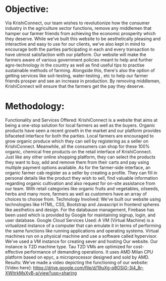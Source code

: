 <h1>Objective:</h1>
Via KrishiConnect, our team wishes to revolutionize how the consumer industry in the agriculture sector functions, remove any middlemen that hamper our farmer friends from achieving the economic prosperity which they deserve. While we’ve built this website to be aesthetically pleasing and interactive and easy to use for our clients, we’ve also kept in mind to encourage both the parties participating in each and every transaction to have utmost satisfaction with our platform. 
Our website will make the farmers aware of various government policies meant to help and further agro-technology in the country as well as find useful tips to practise sustainable methods of farming. Alongside this, there's also the option of getting services like soil-testing, water-testing , etc to help our farmer friends prosper and see an increase in production. By removing middlemen, KrishiConnect will ensure that the farmers get the pay they deserve.

<h1>Methodology:</h1>

Functionality and Services Offered:
KrishiConnect is a website that aims at being a one-stop solution for local farmers as well as the buyers. Organic products have seen a recent growth in the market and our platform provides bifaceted interface for both the parties. Local farmers are encouraged to  grow organic produce which they can sell by registering as a seller on KrishiConnect. Meanwhile, all the consumers can shop for these 100% organic, chemical free products on the retail interface of KrishiConnect. Just like any other online shopping platform, they can select the products they want to buy, add and remove them from their carts and pay using multiple payment options available. 
As for the farmer-side interface, an organic farmer cab register as a seller by creating a profile. They can fill in personal details like the product they wish to sell, find valuable information regarding organic cultivation and also request for on-site assistance from our team. With retail categories like organic fruits and vegetables, oilseeds, herbs and many more, farmers as well as customers have an array of choices to choose from.
Technology Involved:
We’ve built our website using technologies like HTML, CSS, Bootstrap and Javascript in frontend spheres like aesthetics and design. For the databause management, Firebase has been used which is provided by Google for maintaining signup, login, and user database.
Google Cloud Services Used: 
A VM (Virtual Machine) is a virtualized instance of a computer that can emulate it in terms of performing the same functions like running applications and operating systems. Virtual machines run on a physical machine and use a software called hypervisor. We’ve used a VM instance for creating sever and hosting Our website.
Our instance is T2D machine type. Tau T2D VMs are optimized for cost-effective performance of demanding operations. It uses AMD Milan CPU platform based on epyc, a microprocessor designed and sold by AMD.
Results:
We’ve made a video depicting the functioning of our website:
[Video here]: https://drive.google.com/file/d/19uXg-q8OSiG-3i4_8r-XWltrkMsXyB-a/view?usp=sharing
